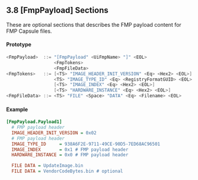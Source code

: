 <!--- @file
  3.8 [FmpPayload] Sections

  Copyright (c) 2006-2017, Intel Corporation. All rights reserved.<BR>

  Redistribution and use in source (original document form) and 'compiled'
  forms (converted to PDF, epub, HTML and other formats) with or without
  modification, are permitted provided that the following conditions are met:

  1) Redistributions of source code (original document form) must retain the
     above copyright notice, this list of conditions and the following
     disclaimer as the first lines of this file unmodified.

  2) Redistributions in compiled form (transformed to other DTDs, converted to
     PDF, epub, HTML and other formats) must reproduce the above copyright
     notice, this list of conditions and the following disclaimer in the
     documentation and/or other materials provided with the distribution.

  THIS DOCUMENTATION IS PROVIDED BY TIANOCORE PROJECT "AS IS" AND ANY EXPRESS OR
  IMPLIED WARRANTIES, INCLUDING, BUT NOT LIMITED TO, THE IMPLIED WARRANTIES OF
  MERCHANTABILITY AND FITNESS FOR A PARTICULAR PURPOSE ARE DISCLAIMED. IN NO
  EVENT SHALL TIANOCORE PROJECT  BE LIABLE FOR ANY DIRECT, INDIRECT, INCIDENTAL,
  SPECIAL, EXEMPLARY, OR CONSEQUENTIAL DAMAGES (INCLUDING, BUT NOT LIMITED TO,
  PROCUREMENT OF SUBSTITUTE GOODS OR SERVICES; LOSS OF USE, DATA, OR PROFITS;
  OR BUSINESS INTERRUPTION) HOWEVER CAUSED AND ON ANY THEORY OF LIABILITY,
  WHETHER IN CONTRACT, STRICT LIABILITY, OR TORT (INCLUDING NEGLIGENCE OR
  OTHERWISE) ARISING IN ANY WAY OUT OF THE USE OF THIS DOCUMENTATION, EVEN IF
  ADVISED OF THE POSSIBILITY OF SUCH DAMAGE.

-->

## 3.8 [FmpPayload] Sections

These are optional sections that describes the FMP payload content for FMP
Capsule files.

#### Prototype

```c
<FmpPayload>  ::= "[FmpPayload" <UiFmpName> "]" <EOL>
                  <FmpTokens>
                  <FmpFileData>
<FmpTokens>   ::= [<TS> "IMAGE_HEADER_INIT_VERSION" <Eq> <Hex2> <EOL>]
                  <TS> "IMAGE_TYPE_ID" <Eq> <RegistryFormatGUID> <EOL>
                  [<TS> "IMAGE_INDEX" <Eq> <Hex2> <EOL>]
                  [<TS> "HARDWARE_INSTANCE" <Eq> <Hex2> <EOL>]
<FmpFileData> ::= <TS> "FILE" <Space> "DATA" <Eq> <Filename> <EOL>
```

#### Example

```ini
[FmpPayload.Payload1]
  # FMP payload header
  IMAGE_HEADER_INIT_VERSION = 0x02
  # FMP payload header
  IMAGE_TYPE_ID     = 938A6F2E-9711-49CE-90D5-7ED68AC96501
  IMAGE_INDEX       = 0x1 # FMP payload header
  HARDWARE_INSTANCE = 0x0 # FMP payload header

  FILE DATA = UpdateImage.bin
  FILE DATA = VendorCodeBytes.bin # optional
```
